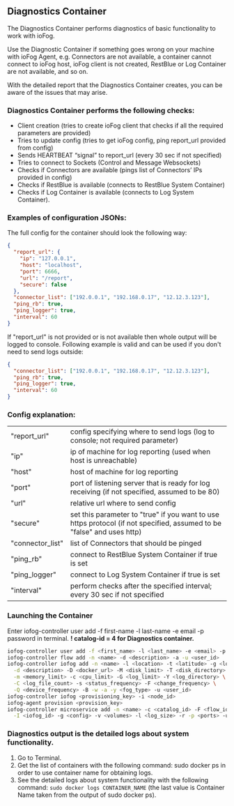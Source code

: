 ## Diagnostics Container

The Diagnostics Container performs diagnostics of basic functionality to work with ioFog.

Use the Diagnostic Container if something goes wrong on your machine with ioFog Agent, e.g. Connectors are not available, a container cannot connect to ioFog host, ioFog client is not created, RestBlue or Log Container are not available, and so on.

With the detailed report that the Diagnostics Container creates, you can be aware of the issues that may arise.

### Diagnostics Container performs the following checks:

- Client creation (tries to create ioFog client that checks if all the required parameters are provided)
- Tries to update config (tries to get ioFog config, ping report_url provided from config)
- Sends HEARTBEAT “signal” to report_url (every 30 sec if not specified)
- Tries to connect to Sockets (Control and Message Websockets)
- Checks if Connectors are available (pings list of Connectors’ IPs provided in config)
- Checks if RestBlue is available (connects to RestBlue System Container)
- Checks if Log Container is available (connects to Log System Container).<br>

### Examples of configuration JSONs:

The full config for the container should look the following way:

```json
{
  "report_url": {
    "ip": "127.0.0.1",
    "host": "localhost",
    "port": 6666,
    "url": "/report",
    "secure": false
  },
  "connector_list": ["192.0.0.1", "192.168.0.17", "12.12.3.123"],
  "ping_rb": true,
  "ping_logger": true,
  "interval": 60
}
```

If "report_url" is not provided or is not available then whole output will be logged to console. Following example is valid and can be used if you don't need to send logs outside:

```json
{
  "connector_list": ["192.0.0.1", "192.168.0.17", "12.12.3.123"],
  "ping_rb": true,
  "ping_logger": true,
  "interval": 60
}
```

### Config explanation:

|                  |                                                                                                                        |
| ---------------- | ---------------------------------------------------------------------------------------------------------------------- |
| "report_url"     | config specifying where to send logs (log to console; not required parameter)                                          |
| "ip"             | ip of machine for log reporting (used when host is unreachable)                                                        |
| "host"           | host of machine for log reporting                                                                                      |
| "port"           | port of listening server that is ready for log receiving (if not specified, assumed to be 80)                          |
| "url"            | relative url where to send config                                                                                      |
| "secure"         | set this parameter to "true" if you want to use https protocol (if not specified, assumed to be "false" and uses http) |
| "connector_list" | list of Connectors that should be pinged                                                                               |
| "ping_rb"        | connect to RestBlue System Container if true is set                                                                    |
| "ping_logger"    | connect to Log System Container if true is set                                                                         |
| "interval"       | perform checks after the specified interval; every 30 sec if not specified                                             |

### Launching the Container

Enter iofog-controller user add -f first-name -l last-name -e email -p password in terminal.
**! catalog-id = 4 for Diagnostics container.**

```sh
iofog-controller user add -f <first_name> -l <last_name> -e <email> -p <password>
iofog-controller flow add -n <name> -d <description> -a -u <user_id>
iofog-controller iofog add -n <name> -l <location> -t <latitude> -g <longitude> \
  -d <description> -D <docker_url> -M <disk_limit> -T <disk_directory> \
  -m <memory_limit> -c <cpu_limit> -G <log_limit> -Y <log_directory> \
  -C <log_file_count> -s <status_frequency> -F <change_frequency> \
  -Q <device_frequency> -B -w -a -y <fog_type> -u <user_id>
iofog-controller iofog <provisioning_key> -i <node_id>
iofog-agent provision <provision_key>
iofog-controller microservice add -n <name> -c <catalog_id> -F <flow_id> \
  -I <iofog_id> -g <config> -v <volumes> -l <log_size> -r -p <ports> -u <user_id>
```

### Diagnostics output is the detailed logs about system functionality.

1. Go to Terminal.
2. Get the list of containers with the following command: sudo docker ps in order to use container name for obtaining logs.
3. See the detailed logs about system functionality with the following command: `sudo docker logs CONTAINER_NAME` (the last value is Container Name taken from the output of sudo docker ps).
